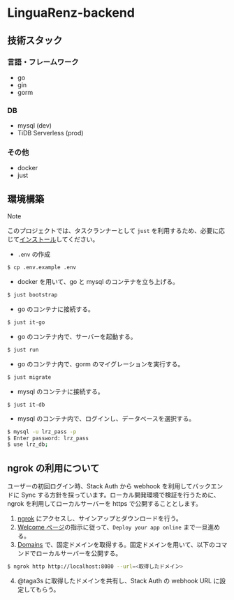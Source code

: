 # LinguaRenz-backend

## 技術スタック

### 言語・フレームワーク
- go
- gin
- gorm

### DB
- mysql (dev)
- TiDB Serverless (prod)

### その他
- docker
- just

## 環境構築

> [!NOTE]
> このプロジェクトでは、タスクランナーとして `just` を利用するため、必要に応じて[インストール](https://github.com/casey/just?tab=readme-ov-file#installation)してください。

- `.env` の作成
```sh
$ cp .env.example .env
```

- docker を用いて、go と mysql のコンテナを立ち上げる。
```sh
$ just bootstrap
```

- go のコンテナに接続する。
```sh
$ just it-go
```

- go のコンテナ内で、サーバーを起動する。
```sh
$ just run
```

- go のコンテナ内で、gorm のマイグレーションを実行する。
```sh
$ just migrate
```

- mysql のコンテナに接続する。
```
$ just it-db
```

- mysql のコンテナ内で、ログインし、データベースを選択する。
```sh
$ mysql -u lrz_pass -p
$ Enter password: lrz_pass
$ use lrz_db;
```

## ngrok の利用について
ユーザーの初回ログイン時、Stack Auth から webhook を利用してバックエンドに Sync する方針を採っています。ローカル開発環境で検証を行うために、ngrok を利用してローカルサーバーを https で公開することとします。

1. [ngrok](https://ngrok.com/) にアクセスし、サインアップとダウンロードを行う。
2. [Welcome ページ](https://dashboard.ngrok.com/get-started/setup/macos)の指示に従って、`Deploy your app online` まで一旦進める。
3. [Domains](https://dashboard.ngrok.com/domains) で、固定ドメインを取得する。固定ドメインを用いて、以下のコマンドでローカルサーバーを公開する。
```sh
$ ngrok http http://localhost:8080 --url=<取得したドメイン>
```
4. @taga3s に取得したドメインを共有し、Stack Auth の webhook URL に設定してもらう。
